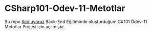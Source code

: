 ﻿# CSharp101-Odev-11-Metotlar
Bu repo [Kodluyoruz](https://www.kodluyoruz.org) Back-End Eğitiminde oluşturduğum C#101 Ödev-11 Metotlar Projesi için açılmıştır.
